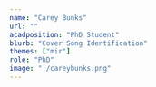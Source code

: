 ```yaml
---
name: "Carey Bunks"
url: ""
acadposition: "PhD Student"
blurb: "Cover Song Identification"
themes: ["mir"]
role: "PhD"
image: "./careybunks.png"
---
```

